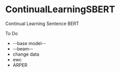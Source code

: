 # ContinualLearningSBERT
Continual Learning Sentence BERT

To Do
- --base model--
- --beam--
- change data
- ewc
- ARPER
